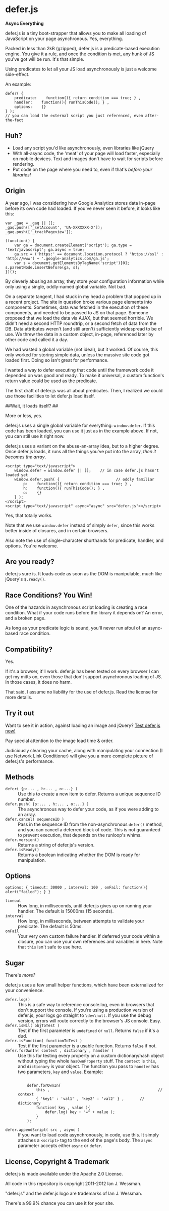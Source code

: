 # defer.js #

**Async Everything**

defer.js is a tiny boot-strapper that allows you to make all loading of JavaScript on your page asynchronous. Yes, everything.

Packed in less than 2kB (gzipped), defer.js is a predicate-based execution engine. You give it a rule, and once the condition is met, any hunk of JS you've got will be run. It's that simple.

Using predicates to let all your JS load asynchronously is just a welcome side-effect.

An example:

    defer( {
        predicate:    function(){ return condition === true; } ,
        handler:    function(){ runThisCode(); } ,
        options:    {}
    } );
    // you can load the external script you just referenced, even after-the-fact

## Huh? ##
 * Load any script you'd like asynchronously, even libraries like jQuery
 * With all-async code, the 'meat' of your page will load faster, especially on mobile devices. Text and images don't have to wait for scripts before rendering.
 * Put code on the page where you need to, even if that's *before your libraries!*

## Origin ##

A year ago, I was considering how Google Analytics stores data in-page  before its own code had loaded. If you've never seen it before, it looks like this:

    var _gaq = _gaq || [];
    _gaq.push(['_setAccount', 'UA-XXXXXXX-X']);
    _gaq.push(['_trackPageview']);
		
    (function() {
        var ga = document.createElement('script'); ga.type = 'text/javascript'; ga.async = true;
        ga.src = ('https:' == document.location.protocol ? 'https://ssl' : 'http://www') + '.google-analytics.com/ga.js';
        var s = document.getElementsByTagName('script')[0]; s.parentNode.insertBefore(ga, s);
    })();

By cleverly abusing an array, they store your configuration information while only using a single, oddly-named global variable. Not bad.

On a separate tangent, I had stuck in my head a problem that popped up in a recent project. The site in question broke various page elements into components. Sometimes, data was fetched in the execution of these components, and needed to be passed to JS on that page. Someone proposed that we load the data via AJAX, but that seemed horrible. We didn't need a second HTTP roundtrip, or a second fetch of data from the DB. Data attributes weren't (and still aren't) sufficiently widespread to be of use. We threw the data in a custom object, in-page, referenced later by other code and called it a day.

We had wasted a global variable (not ideal), but it worked. Of course, this only worked for storing simple data, unless the massive site code got loaded first. Doing so isn't great for performance.

I wanted a way to defer executing that code until the framework code it depended on was good and ready. To make it universal, a custom function's return value could be used as the predicate.

The first draft of defer.js was all about predicates. Then, I realized we could use those facilities to let defer.js load itself.

##Wait, it loads itself? ##

More or less, yes.

defer.js uses a single global variable for everything: <code>window.defer</code>. If this code has been loaded, you can use it just as in the example above. If not, you can still use it right now.

defer.js uses a variant on the abuse-an-array idea, but to a higher degree. Once defer.js loads, it runs all the things you've put into the array, *then it becomes the array*.

    <script type="text/javascript">
        window.defer = window.defer || [];    // in case defer.js hasn't loaded yet
        window.defer.push( {                         // oddly familiar
            p:    function(){ return condition === true; } ,
            h:    function(){ runThisCode(); } ,
            o:    {}
        } );
    </script>
    <script type="text/javascript" async="async" src="defer.js"></script>

Yes, that totally works.

Note that we use <code>window.defer</code> instead of simply <code>defer</code>, since this works better inside of closures, and in certain browsers.

Also note the use of single-character shorthands for predicate, handler, and options. You're welcome.

## Are you ready? ##

defer.js sure is. It loads code as soon as the DOM is manipulable, much like jQuery's <code>$.ready()</code>.

## Race Conditions? You Win! ##

One of the hazards in asynchronous script loading is creating a race condition. What if your code runs before the library it depends on? An error, and a broken page.

As long as your predicate logic is sound, you'll never run afoul of an async-based race condition.

## Compatibility? ##

Yes.

If it's a browser, it'll work. defer.js has been tested on every browser I can get my mitts on, even those that don't support asynchronous loading of JS. In those cases, it does no harm.

That said, I assume no liability for the use of defer.js. Read the license for more details.

## Try it out ##

Want to see it in action, against loading an image and jQuery? [Test defer.js now!](http://wessman.github.com/deferjs/test/test0.html)

Pay special attention to the image load time &amp; order.

Judiciously clearing your cache, along with manipulating your connection (I use Network Link Conditioner) will give you a more complete picture of defer.js's performance.

## Methods ##

<dl>
<dt><code>defer( {p:... , h:... , o:...} )</code></dt>
<dd>Use this to create a new item to defer. Returns a unique sequence ID number.</dd>
<dt><code>defer.push( {p:... , h:... , o:...} )</code></dt>
<dd>The asynchronous way to defer your code, as if you were adding to an array.</dd>
<dt><code>defer.cancel( sequenceID )</code></dt>
<dd>Pass in the sequence ID from the non-asynchronous <code>defer()</code> method, and you can cancel a deferred block of code. This is not guaranteed to prevent execution, that depends on the runloop's whims.</dd>
<dt><code>defer.version()</code></dt>
<dd>Returns a string of defer.js's version.</dd>
<dt><code>defer.isReady()</code></dt>
<dd>Returns a boolean indicating whether the DOM is ready for manipulation.</dd>
</dl>

## Options ##

    options: { timeout: 30000 , interval: 100 , onFail: function(){ alert("failed"); } }

<dl>
<dt><code>timeout</code></dt>
<dd>How long, in milliseconds, until defer.js gives up on running your handler. The default is 15000ms (15 seconds).</dd>
<dt><code>interval</code></dt>
<dd>How long, in milliseconds, between attempts to validate your predicate. The default is 50ms.</dd>
<dt><code>onFail</code></dt>
<dd>Your very own custom failure handler. If deferred your code within a closure, you can use your own references and variables in here. Note that <code>this</code> isn't safe to use here.</dd>
</dl>

## Sugar ##

There's *more?*

defer.js uses a few small helper functions, which have been externalized for your convenience.

<dl>
<dt><code>defer.log()</code><dt>
<dd>This is a safe way to reference console.log, even in browsers that don't support the console. If you're using a production version of defer.js, your logs go straight to <code>\dev\null</code>. If you use the debug version, errors will route correctly to the browser's JS console. Easy.</dd>
<dt><code>defer.isNil( objToTest )</code><dt>
<dd>Test if the first parameter is <code>undefined</code> or <code>null</code>. Returns <code>false</code> if it's a dud.</dd>
<dt><code>defer.isFunction( functionToTest )</code><dt>
<dd>Test if the first parameter is a usable function. Returns <code>false</code> if not.</dd>
<dt><code>defer.forOwnIn( context , dictionary , handler )</code><dt>
<dd>Use this for testing every property on a custom dictionary/hash object without typing the whole <code>hasOwnProperty</code> stuff. The <code>context</code> is <code>this</code>, and <code>dictionary</code> is your object. The function you pass to <code>handler</code> has two parameters, <code>key</code> and <code>value</code>. Example:
<pre><code>
    defer.forOwnIn( 
        this ,                                                // context
        { 'key1' : 'val1' , 'key2' : 'val2' } ,       // dictionary
        function( key , value ){
            defer.log( key + "=" + value );
        }
    );
</code></pre>
</dd>
<dt><code>defer.appendScript( src , async )</code><dt>
<dd>If you want to load code asynchronously, in code, use this. It simply attaches a <code>&lt;script&gt;</code> tag to the end of the page's body. The <code>async</code> parameter accepts either <code>async</code> or <code>defer</code>.</dd>
</dl>

## License, Copyright  &amp; Trademark ##

defer.js is made available under the Apache 2.0 License.

All code in this repository is copyright 2011-2012 Ian J. Wessman.

"defer.js" and the defer.js logo are trademarks of Ian J. Wessman.

There's a 99.9% chance you can use it for your site.